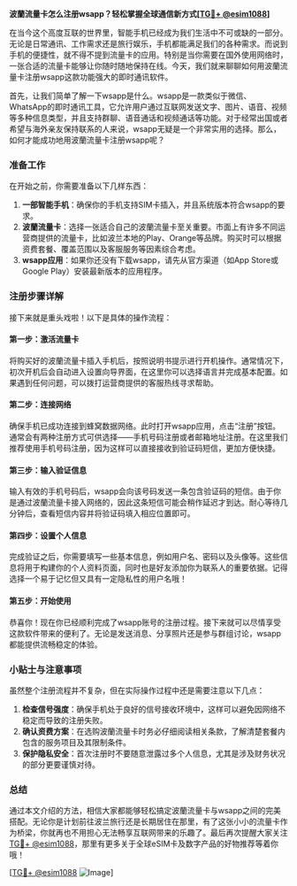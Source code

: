 **波蘭流量卡怎么注册wsapp？轻松掌握全球通信新方式[[TG💪+ @esim1088](https://t.me/s/esim1088)]**

在当今这个高度互联的世界里，智能手机已经成为我们生活中不可或缺的一部分。无论是日常通讯、工作需求还是旅行娱乐，手机都能满足我们的各种需求。而说到手机的便捷性，就不得不提到流量卡的应用。特别是当你需要在国外使用网络时，一张合适的流量卡能够让你随时随地保持在线。今天，我们就来聊聊如何用波蘭流量卡注册wsapp这款功能强大的即时通讯软件。

首先，让我们简单了解一下wsapp是什么。wsapp是一款类似于微信、WhatsApp的即时通讯工具，它允许用户通过互联网发送文字、图片、语音、视频等多种信息类型，并且支持群聊、语音通话和视频通话等功能。对于经常出国或者希望与海外亲友保持联系的人来说，wsapp无疑是一个非常实用的选择。那么，如何才能成功地用波蘭流量卡注册wsapp呢？

### 准备工作

在开始之前，你需要准备以下几样东西：
1. **一部智能手机**：确保你的手机支持SIM卡插入，并且系统版本符合wsapp的要求。
2. **波蘭流量卡**：选择一张适合自己的波蘭流量卡至关重要。市面上有许多不同运营商提供的流量卡，比如波兰本地的Play、Orange等品牌。购买时可以根据资费套餐、覆盖范围以及客服服务等因素综合考虑。
3. **wsapp应用**：如果你还没有下载wsapp，请先从官方渠道（如App Store或Google Play）安装最新版本的应用程序。

### 注册步骤详解

接下来就是重头戏啦！以下是具体的操作流程：

#### 第一步：激活流量卡
将购买好的波蘭流量卡插入手机后，按照说明书提示进行开机操作。通常情况下，初次开机后会自动进入设置向导界面，在这里你可以选择语言并完成基本配置。如果遇到任何问题，可以拨打运营商提供的客服热线寻求帮助。

#### 第二步：连接网络
确保手机已成功连接到蜂窝数据网络。此时打开wsapp应用，点击“注册”按钮。通常会有两种注册方式可供选择——手机号码注册或者邮箱地址注册。在这里我们推荐使用手机号码注册，因为这样可以直接接收到验证码短信，更加方便快捷。

#### 第三步：输入验证信息
输入有效的手机号码后，wsapp会向该号码发送一条包含验证码的短信。由于你是通过波蘭流量卡接入网络的，因此这条短信可能会稍作延迟才到达。耐心等待几分钟后，查看短信内容并将验证码填入相应位置即可。

#### 第四步：设置个人信息
完成验证之后，你需要填写一些基本信息，例如用户名、密码以及头像等。这些信息将用于构建你的个人资料页面，同时也是好友添加你为联系人的重要依据。记得选择一个易于记忆但又具有一定隐私性的用户名哦！

#### 第五步：开始使用
恭喜你！现在你已经顺利完成了wsapp账号的注册过程。接下来就可以尽情享受这款软件带来的便利了。无论是发送消息、分享照片还是参与群组讨论，wsapp都能提供流畅稳定的体验。

### 小贴士与注意事项

虽然整个注册流程并不复杂，但在实际操作过程中还是需要注意以下几点：

1. **检查信号强度**：确保手机处于良好的信号接收环境中，这样可以避免因网络不稳定而导致的注册失败。
2. **确认资费方案**：在选购波蘭流量卡时务必仔细阅读相关条款，了解清楚套餐内包含的服务项目及其限制条件。
3. **保护隐私安全**：首次注册时不要随意泄露过多个人信息，尤其是涉及财务状况的部分更要谨慎对待。

### 总结

通过本文介绍的方法，相信大家都能够轻松搞定波蘭流量卡与wsapp之间的完美搭配。无论你是计划前往波兰旅行还是长期居住在那里，有了这张小小的流量卡作为桥梁，你就再也不用担心无法畅享互联网带来的乐趣了。最后再次提醒大家关注[TG💪+ @esim1088](https://t.me/s/esim1088)，那里有更多关于全球eSIM卡及数字产品的好物推荐等着你哦！

[[TG💪+ @esim1088](https://t.me/s/esim1088) ![Image](https://i.postimg.cc/4NQfJmqS/Snipaste-2025-05-13-00-14-12.png)]